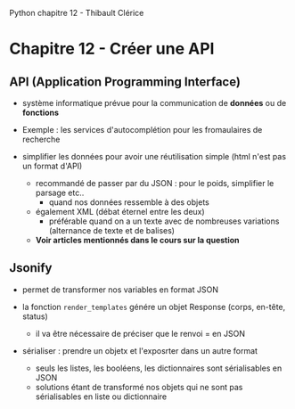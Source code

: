 Python chapitre 12 - Thibault Clérice

# Chapitre 12 - Créer une API

## API (Application Programming Interface)

* système informatique prévue pour la communication de **données** ou de **fonctions**

* Exemple : les services d'autocomplétion pour les fromaulaires de recherche

* simplifier les données pour avoir une réutilisation simple (html n'est pas un format d'API)
	* recommandé de passer par du JSON : pour le poids, simplifier le parsage etc..
		* quand nos données ressemble à des objets
	* également XML (débat éternel entre les deux)
		*  préférable quand on a un texte avec de nombreuses variations (alternance de texte et de balises)
	* **Voir articles mentionnés dans le cours sur la question**

## Jsonify

* permet de transformer nos variables en format JSON
* la fonction `render_templates` génére un objet Response (corps, en-tête, status)
	* il va être nécessaire de préciser que le renvoi = en JSON

* sérialiser : prendre un objetx et l'exposrter dans un autre format
	* seuls les listes, les booléens, les dictionnaires sont sérialisables en JSON
	* solutions étant de transformé nos objets qui ne sont pas sérialisables en liste ou dictionnaire
